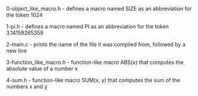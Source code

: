 0-object_like_macro.h - defines a macro named SIZE as an abbreviation for the token 1024

1-pi.h - defines a macro named PI as an abbreviation for the token 3.14159265359

2-main.c - prints the name of the file it was compiled from, followed by a new line

3-function_like_macro.h - function-like macro ABS(x) that computes the absolute value of a number x

4-sum.h - function-like macro SUM(x, y) that computes the sum of the numbers x and y
